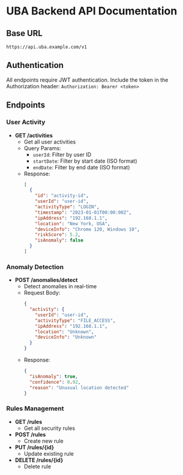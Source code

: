 # UBA Backend API Documentation

## Base URL
`https://api.uba.example.com/v1`

## Authentication
All endpoints require JWT authentication. Include the token in the Authorization header:
`Authorization: Bearer <token>`

## Endpoints

### User Activity
- **GET /activities**
  - Get all user activities
  - Query Params:
    - `userId`: Filter by user ID
    - `startDate`: Filter by start date (ISO format)
    - `endDate`: Filter by end date (ISO format)
  - Response:
    ```json
    [
      {
        "id": "activity-id",
        "userId": "user-id",
        "activityType": "LOGIN",
        "timestamp": "2023-01-01T00:00:00Z",
        "ipAddress": "192.168.1.1",
        "location": "New York, USA",
        "deviceInfo": "Chrome 120, Windows 10",
        "riskScore": 5.2,
        "isAnomaly": false
      }
    ]
    ```

### Anomaly Detection
- **POST /anomalies/detect**
  - Detect anomalies in real-time
  - Request Body:
    ```json
    {
      "activity": {
        "userId": "user-id",
        "activityType": "FILE_ACCESS",
        "ipAddress": "192.168.1.1",
        "location": "Unknown",
        "deviceInfo": "Unknown"
      }
    }
    ```
  - Response:
    ```json
    {
      "isAnomaly": true,
      "confidence": 0.92,
      "reason": "Unusual location detected"
    }
    ```

### Rules Management
- **GET /rules**
  - Get all security rules
- **POST /rules**
  - Create new rule
- **PUT /rules/{id}**
  - Update existing rule
- **DELETE /rules/{id}**
  - Delete rule 
